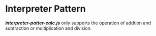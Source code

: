 # Interpreter Pattern

***interpreter-patter-calc.js*** only supports the operation of addtion and subtraction or multiplication and division.